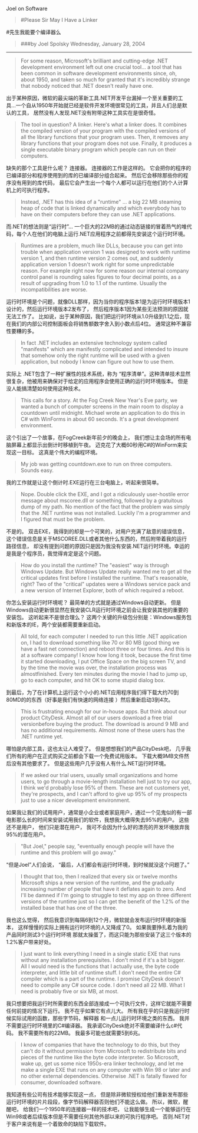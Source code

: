 Joel on Software

>#Please Sir May I Have a Linker

#先生我能要个编译器么

>###by Joel Spolsky Wednesday, January 28, 2004

---

>For some reason, Microsoft's brilliant and cutting-edge .NET development environment left out one crucial tool... a tool that has been common in software development environments since, oh, about 1950, and taken so much for granted that it's incredibly strange that nobody noticed that .NET doesn't really have one.
出于某种原因，微软的最尖端的革新工具.NET开发平台漏掉一个至关重要的工具…一个自从1950年开始就已经是软件开发环境很常见的工具，并且人们总是默认的工具， 居然没有人发现.NET没有附带这种工具实在是很奇怪。

>The tool in question? A linker. Here's what a linker does. It combines the compiled version of your program with the compiled versions of all the library functions that your program uses. Then, it removes any library functions that your program does not use. Finally, it produces a single executable binary program which people can run on their computers.
缺失的那个工具是什么呢？ 连接器。 连接器的工作是这样的。 它会把你的程序的已编译部分和程序使用到的库的已编译部分组合起来。 然后它会移除那些你的程序没有用到的库代码， 最后它会产生出一个每个人都可以运行在他们的个人计算机上的可执行程序。 

>Instead, .NET has this idea of a "runtime" ... a big 22 MB steaming heap of code that is linked dynamically and which everybody has to have on their computers before they can use .NET applications.

而.NET的想法则是“运行时”…  一个巨大的22MB的通过动态链接的冒着热气的堆代码，每个人在他们的电脑上运行.NET应用程序之前都得先安装这个运行时环境。

>Runtimes are a problem, much like DLLs, because you can get into trouble when application version 1 was designed to work with runtime version 1, and then runtime version 2 comes out, and suddenly application version 1 doesn't work right for some unpredictable reason. For example right now for some reason our internal company control panel is rounding sales figures to four decimal points, as a result of upgrading from 1.0 to 1.1 of the runtime. Usually the incompatibilities are worse.
运行时环境是个问题，就像DLL那样，因为当你的程序版本1是为运行时环境版本1设计的，然后运行环境版本2发布了， 然后程序版本1因为某些无法预测的原因就无法工作了。 比如说，出于某种原因，我们把运行时环境从1.0升级到1.1之后，现在我们的内部公司控制面板会将销售额数字舍入到小数点后4位。 通常这种不兼容性要糟的多。

>In fact .NET includes an extensive technology system called "manifests" which are manifestly complicated and intended to insure that somehow only the right runtime will be used with a given application, but nobody I know can figure out how to use them.
实际上 .NET包含了一种扩展性的技术系统，称为 “程序清单”。这种清单技术显然很复杂，他被用来确保对于给定的应用程序会使用正确的运行时环境版本。 但是没人能搞清楚如何使用这种技术。


>This calls for a story. At the Fog Creek New Year's Eve party, we wanted a bunch of computer screens in the main room to display a countdown until midnight. Michael wrote an application to do this in C# with WinForms in about 60 seconds. It's a great development environment.

这个引出了一个故事，在FogCreek新年前夕的晚会上， 我们想让主会场的所有电脑屏幕上都显示出倒计时移植到午夜。 迈克花了大概60秒用C#的WinForm来实现这一目标。 这真是个伟大的编程环境。

>My job was getting countdown.exe to run on three computers. Sounds easy.
我的工作就是让这个倒计时.EXE运行在三台电脑上，听起来很简单。


>Nope. Double click the EXE, and I got a ridiculously user-hostile error message about mscoree.dll or something, followed by a gratuitous dump of my path. No mention of the fact that the problem was simply that the .NET runtime was not installed. Luckily I'm a programmer and I figured that must be the problem.
不是的。 双击EXE，我得到的却是一个可笑的，对用户充满了敌意的错误信息，这个错误信息是关于MSCOREE.DLL或者其他什么东西的，然后附带着我的运行路径信息， 却没有提到问题的原因只是因为我没有安装.NET运行时环境。幸运的是我是个程序员，我觉得肯定是这个问题。


>How do you install the runtime? The "easiest" way is through Windows Update. But Windows Update really wanted me to get all the critical updates first before I installed the runtime. That's reasonable, right? Two of the "critical" updates were a Windows service pack and a new version of Internet Explorer, both of which required a reboot.
你怎么安装运行时环境呢？ 最简单的方式就是通过Windows自动更新。 但是Windows自动更新很显然在我安装CLR运行时环境之前会让我安装其他的重要的安装包。 这听起来不是很合理么？ 这两个关键的升级包分别是：Windows服务包和新版本的IE，两个安装都需要重新启动。

>All told, for each computer I needed to run this little .NET application on, I had to download something like 70 or 80 MB (good thing we have a fast net connection) and reboot three or four times. And this is at a software company! I know how long it took, because the first time it started downloading, I put Office Space on the big screen TV, and by the time the movie was over, the installation process was almostfinished. Every ten minutes during the movie I had to jump up, go to each computer, and hit OK to some stupid dialog box.
到最后，为了在计算机上运行这个小小的.NET应用程序我们得下载大约70到80MD的的东西（好事是我们有快速的网络连接 ）然后重新启动3到4次。

>This is frustrating enough for our in-house apps. But think about our product CityDesk. Almost all of our users download a free trial versionbefore buying the product. The download is around 9 MB and has no additional requirements. Almost none of these users has the .NET runtime yet.

哪怕是内部工具，这也太让人难受了。 但是想想我们的产品CityDesk吧， 几乎我们所有的用户在正式购买之前都会下载一个免费试用版本。 下载大概9MB文件然后没有其他要求了。 但是这些用户几乎没有人有什么.NET运行时环境。

>If we asked our trial users, usually small organizations and home users, to go through a movie-length installation hell just to try our app, I think we'd probably lose 95% of them. These are not customers yet, they're prospects, and I can't afford to give up 95% of my prospects just to use a nicer development environment.
如果我让我们的试用用户，通常是小企业或者家庭用户，通过一个见鬼似的有一部电影那么长的时间来安装试用我们的软件，我想我大概得失去95%的用户。 这些还不是用户， 他们只是潜在用户， 我可不会因为什么好的漂亮的开发环境放弃我95%的潜在用户。

>"But Joel," people say, "eventually enough people will have the runtime and this problem will go away."
“但是Joel”人们会说， “最后，人们都会有运行时环境，到时候就没这个问题了。”

>I thought that too, then I realized that every six or twelve months Microsoft ships a new version of the runtime, and the gradually increasing number of people that have it deflates again to zero. And I'll be damned if I'm going to struggle to test my app on three different versions of the runtime just so I can get the benefit of the 1.2% of the installed base that has one of the three.
我也这么觉得， 然后我意识到每隔6到12个月，微软就会发布运行时环境的新版本， 这样慢慢的实际上拥有运行时环境的人又降成了0。 如果我要挣扎着为我的产品同时测试3个运行时环境 那就太操蛋了，而这只能为那些安装了这三个版本的1.2%客户带来好处。


>I just want to link everything I need in a single static EXE that runs without any installation prerequisites. I don't mind if it's a bit bigger. All I would need is the functions that I actually use, the byte code interpreter, and little bit of runtime stuff. I don't need the entire C# compiler which is a part of the runtime. I promise CityDesk doesn't need to compile any C# source code. I don't need all 22 MB. What I need is probably five or six MB, at most.
我只想要把我运行时所需要的东西全部连接成一个可执行文件，这样它就能不需要任何前提的情况下运行。 我不在乎如果它有点儿大。 所有我在乎的只是我运行时候实际试用的函数，那些字节码，解释器 和一点儿运行时环境之类的东西。 我并不需要运行时环境里的C#编译器。 我承诺CityDesk绝对不需要编译什么c#代码。 我不需要所有的22MB。 我最多可能也就需要5到6兆。

>I know of companies that have the technology to do this, but they can't do it without permission from Microsoft to redistribute bits and pieces of the runtime like the byte code interpreter. So Microsoft, wake up, get us some nice 1950s-era linker technology, and let me make a single EXE that runs on any computer with Win 98 or later and no other external dependencies. Otherwise .NET is fatally flawed for consumer, downloaded software.
我知道有些公司有技术能够实现这一点， 但是除非微软授权给他们重新发布那些运行时环境的片片段段，像字节码解释器否则他们不能这么做。 所以，微软，醒醒吧， 给我们一个1950年的连接器一样的技术吧， 让我能够生成一个能够运行在Win98或者后续版本但是不需要任何其他外部以来的可执行程序吧。 否则.NET对于客户来说有是一个着致命的缺陷下载软件。
